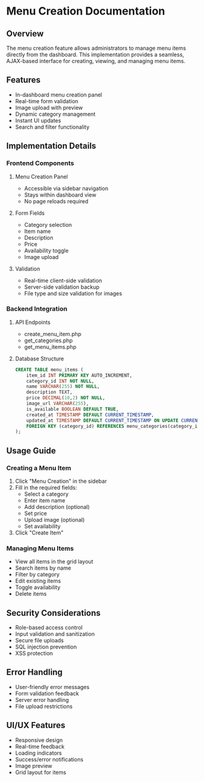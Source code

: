 # Menu Creation Documentation

## Overview
The menu creation feature allows administrators to manage menu items directly from the dashboard. This implementation provides a seamless, AJAX-based interface for creating, viewing, and managing menu items.

## Features
- In-dashboard menu creation panel
- Real-time form validation
- Image upload with preview
- Dynamic category management
- Instant UI updates
- Search and filter functionality

## Implementation Details

### Frontend Components
1. Menu Creation Panel
   - Accessible via sidebar navigation
   - Stays within dashboard view
   - No page reloads required

2. Form Fields
   - Category selection
   - Item name
   - Description
   - Price
   - Availability toggle
   - Image upload

3. Validation
   - Real-time client-side validation
   - Server-side validation backup
   - File type and size validation for images

### Backend Integration
1. API Endpoints
   - create_menu_item.php
   - get_categories.php
   - get_menu_items.php

2. Database Structure
   ```sql
   CREATE TABLE menu_items (
       item_id INT PRIMARY KEY AUTO_INCREMENT,
       category_id INT NOT NULL,
       name VARCHAR(255) NOT NULL,
       description TEXT,
       price DECIMAL(10,2) NOT NULL,
       image_url VARCHAR(255),
       is_available BOOLEAN DEFAULT TRUE,
       created_at TIMESTAMP DEFAULT CURRENT_TIMESTAMP,
       updated_at TIMESTAMP DEFAULT CURRENT_TIMESTAMP ON UPDATE CURRENT_TIMESTAMP,
       FOREIGN KEY (category_id) REFERENCES menu_categories(category_id)
   );
   ```

## Usage Guide

### Creating a Menu Item
1. Click "Menu Creation" in the sidebar
2. Fill in the required fields:
   - Select a category
   - Enter item name
   - Add description (optional)
   - Set price
   - Upload image (optional)
   - Set availability
3. Click "Create Item"

### Managing Menu Items
- View all items in the grid layout
- Search items by name
- Filter by category
- Edit existing items
- Toggle availability
- Delete items

## Security Considerations
- Role-based access control
- Input validation and sanitization
- Secure file uploads
- SQL injection prevention
- XSS protection

## Error Handling
- User-friendly error messages
- Form validation feedback
- Server error handling
- File upload restrictions

## UI/UX Features
- Responsive design
- Real-time feedback
- Loading indicators
- Success/error notifications
- Image preview
- Grid layout for items